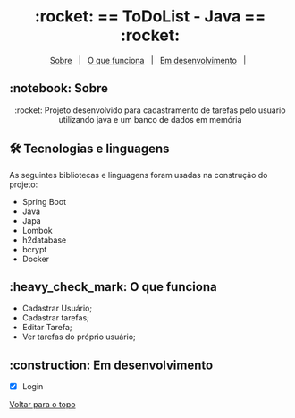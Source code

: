 <h1 align="center" id="top">:rocket: == ToDoList - Java == :rocket:</h1>

<p align="center">
  <a href="#sobre">Sobre</a> &#xa0; | &#xa0; 
  <a href="#funciona">O que funciona</a> &#xa0; | &#xa0;
  <a href="#pendente">Em desenvolvimento</a> &#xa0; | &#xa0;
</p>

<h2 id="sobre">:notebook: Sobre </h2>

<p align="center">:rocket: Projeto desenvolvido para cadastramento de tarefas pelo usuário utilizando java e um banco de dados em memória</p>

<h2 id="tecnologias"> 🛠 Tecnologias e linguagens </h2>

As seguintes bibliotecas e linguagens foram usadas na construção do projeto:

* Spring Boot
* Java
* Japa
* Lombok
* h2database
* bcrypt
* Docker

<h2 id="funciona">:heavy_check_mark: O que funciona</h2>

* Cadastrar Usuário;</br>
* Cadastrar tarefas;</br>
* Editar Tarefa;</br>
* Ver tarefas do próprio usuário;</br>

 
<h2 id="pendente">:construction: Em desenvolvimento</h2>

- [x] Login


<a href="#top">Voltar para o topo</a>
